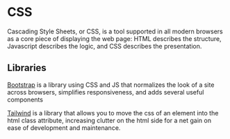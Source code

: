 # CSS

Cascading Style Sheets, or CSS, is a tool supported in all modern browsers as a core piece of displaying the web page: HTML describes the structure, Javascript describes the logic, and CSS describes the presentation. 

## Libraries

[Bootstrap](bootstrap.md) is a library using CSS and JS that normalizes the look of a site across browsers, simplifies responsiveness, and adds several useful components

[Tailwind](tailwindcss.md) is a library that allows you to move the css of an element into the html class attribute, increasing clutter on the html side for a net gain on ease of development and maintenance.